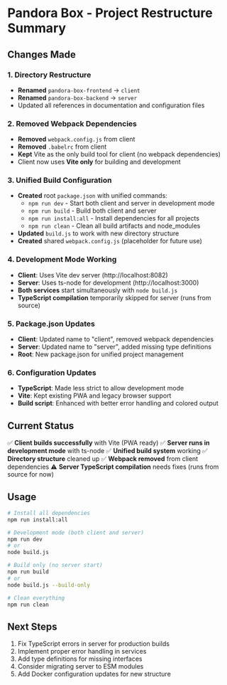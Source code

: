# Pandora Box - Project Restructure Summary

## Changes Made

### 1. Directory Restructure
- **Renamed** `pandora-box-frontend` → `client`
- **Renamed** `pandora-box-backend` → `server`
- Updated all references in documentation and configuration files

### 2. Removed Webpack Dependencies
- **Removed** `webpack.config.js` from client
- **Removed** `.babelrc` from client
- **Kept** Vite as the only build tool for client (no webpack dependencies)
- Client now uses **Vite only** for building and development

### 3. Unified Build Configuration
- **Created** root `package.json` with unified commands:
  - `npm run dev` - Start both client and server in development mode
  - `npm run build` - Build both client and server
  - `npm run install:all` - Install dependencies for all projects
  - `npm run clean` - Clean all build artifacts and node_modules
- **Updated** `build.js` to work with new directory structure
- **Created** shared `webpack.config.js` (placeholder for future use)

### 4. Development Mode Working
- **Client**: Uses Vite dev server (http://localhost:8082)
- **Server**: Uses ts-node for development (http://localhost:3000)
- **Both services** start simultaneously with `node build.js`
- **TypeScript compilation** temporarily skipped for server (runs from source)

### 5. Package.json Updates
- **Client**: Updated name to "client", removed webpack dependencies
- **Server**: Updated name to "server", added missing type definitions
- **Root**: New package.json for unified project management

### 6. Configuration Updates
- **TypeScript**: Made less strict to allow development mode
- **Vite**: Kept existing PWA and legacy browser support
- **Build script**: Enhanced with better error handling and colored output

## Current Status

✅ **Client builds successfully** with Vite (PWA ready)
✅ **Server runs in development mode** with ts-node
✅ **Unified build system** working
✅ **Directory structure** cleaned up
✅ **Webpack removed** from client dependencies
⚠️ **Server TypeScript compilation** needs fixes (runs from source for now)

## Usage

```bash
# Install all dependencies
npm run install:all

# Development mode (both client and server)
npm run dev
# or
node build.js

# Build only (no server start)
npm run build
# or
node build.js --build-only

# Clean everything
npm run clean
```

## Next Steps

1. Fix TypeScript errors in server for production builds
2. Implement proper error handling in services
3. Add type definitions for missing interfaces
4. Consider migrating server to ESM modules
5. Add Docker configuration updates for new structure